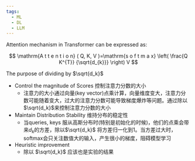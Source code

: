 ```yaml
---
tags:
  - ML
  - DL
  - LLM
---
```



Attention mechanism in Transformer can be expressed as:   

$$
\mathrm{A t t e n t i o n} ( Q, K, V )=\mathrm{s o f t m a x} \left( \frac{Q K^{T}} {\sqrt{d_{k}}} \right) V 
$$

The purpose of dividing by $\sqrt{d_k}$  

- Control the magnitude of Scores 控制注意力分数的大小
	- 注意力的大小通过向量(key vector)点乘计算，向量维度变大，注意力分数可能随着变大，过大的注意力分数可能导致梯度爆炸等问题。通过除以$\sqrt{d_k}$来控制注意力分数的大小  
- Maintain Distribution Stability  维持分布的稳定性
	- 当queries, keys 服从高斯分布时(特别是初始化的时候)，他们的点乘会带来$d_k$的方差，除以$\sqrt{d_k}$ 将方差归一化到1。当方差过大时，softmax会只关注数值大的输入，产生很小的梯度，阻碍模型学习
- Heuristic improvement
	- 除以 $\sqrt{d_k}$ 应该也是实验的结果
